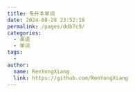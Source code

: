 ```yaml
---
title: 专升本单词
date: 2024-08-28 23:52:18
permalink: /pages/ddb7c9/
categories:
  - 英语
  - 单词
tags:
  - 
author: 
  name: RenYongXiang
  link: https://github.com/RenYongXiang
---
```




